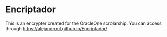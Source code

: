 # Encriptador
This is an encrypter created for the OracleOne scrolarship.
You can access through https://alejandroul.github.io/Encriptador/
